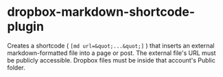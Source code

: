 dropbox-markdown-shortcode-plugin
=================================

Creates a shortcode ( `[md url=&quot;...&quot;]` ) that inserts an external markdown-formatted file into a page or post. The external file&#39;s URL must be publicly accessible. Dropbox files must be inside that account&#39;s Public folder. 